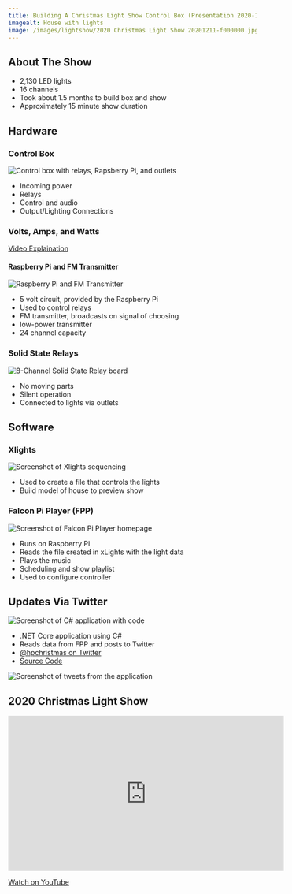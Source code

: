 ```yaml
---
title: Building A Christmas Light Show Control Box (Presentation 2020-12-20)
imagealt: House with lights
image: /images/lightshow/2020 Christmas Light Show 20201211-f000000.jpg
---
```


## About The Show

* 2,130 LED lights
* 16 channels
* Took about 1.5 months to build box and show
* Approximately 15 minute show duration

## Hardware

### Control Box

![Control box with relays, Rapsberry Pi, and outlets](/images/lightshow/20201220presentation/20201204_120013.jpg)

* Incoming power
* Relays
* Control and audio
* Output/Lighting Connections

### Volts, Amps, and Watts 

<a href="https://www.youtube.com/watch?v=gOk3pl4hmeQ" target="_blank">Video Explaination</a>

#### Raspberry Pi and FM Transmitter

![Raspberry Pi and FM Transmitter](/images/lightshow/20201220presentation/20201220_084747.jpg)

* 5 volt circuit, provided by the Raspberry Pi
* Used to control relays
* FM transmitter, broadcasts on signal of choosing
* low-power transmitter
* 24 channel capacity

### Solid State Relays

![8-Channel Solid State Relay board](/images/lightshow/20201220presentation/20201220_084801.jpg)

* No moving parts
* Silent operation
* Connected to lights via outlets

## Software

### Xlights

![Screenshot of Xlights sequencing](/images/lightshow/20201220presentation/xlights.jpg)

* Used to create a file that controls the lights
* Build model of house to preview show

### Falcon Pi Player (FPP)

![Screenshot of Falcon Pi Player homepage](/images/lightshow/20201220presentation/falconpi.jpg)

* Runs on Raspberry Pi
* Reads the file created in xLights with the light data
* Plays the music
* Scheduling and show playlist
* Used to configure controller

## Updates Via Twitter

![Screenshot of C# application with code](/images/lightshow/20201220presentation/fpptwitter.jpg)

* .NET Core application using C#
* Reads data from FPP and posts to Twitter
* <a href="https://twitter.com/hpchristmas" target="_blank">@hpchristmas on Twitter</a>
* <a href="https://github.com/almostengr/falconpitwitter" target="_blank">Source Code</a>

![Screenshot of tweets from the application](/images/lightshow/20201220presentation/twittertweets.jpg)

## 2020 Christmas Light Show

<iframe width="560" height="315" src="https://www.youtube.com/embed/fs6Lx8ySL9Y" frameborder="0"
allow="accelerometer; autoplay; clipboard-write; encrypted-media; gyroscope; picture-in-picture" allowfullscreen></iframe>

<a href="https://www.youtube.com/watch?v=fs6Lx8ySL9Y" target="_blank">Watch on YouTube</a>
